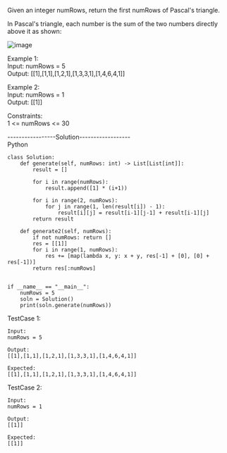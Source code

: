Given an integer numRows, return the first numRows of Pascal's triangle.

In Pascal's triangle, each number is the sum of the two numbers directly above it as shown:

![image](https://user-images.githubusercontent.com/22728867/211032297-53d9d2bc-6602-4884-9668-4cb46418c408.png)


Example 1: <br/>
Input: numRows = 5 <br/>
Output: [[1],[1,1],[1,2,1],[1,3,3,1],[1,4,6,4,1]] <br/>

Example 2: <br/>
Input: numRows = 1 <br/>
Output: [[1]] <br/>
 
Constraints: <br/>
1 <= numRows <= 30


-----------------Solution------------------<br/>
Python

```
class Solution:
    def generate(self, numRows: int) -> List[List[int]]:
        result = []

        for i in range(numRows):
            result.append([1] * (i+1))
        
        for i in range(2, numRows):
            for j in range(1, len(result[i]) - 1):
                result[i][j] = result[i-1][j-1] + result[i-1][j]
        return result
        
    def generate2(self, numRows):
        if not numRows: return []
        res = [[1]]
        for i in range(1, numRows):
            res += [map(lambda x, y: x + y, res[-1] + [0], [0] + res[-1])]
        return res[:numRows]


if __name__ == "__main__":
    numRows = 5
    soln = Solution()
    print(soln.generate(numRows))

```

TestCase 1: <br/>
```
Input: 
numRows = 5

Output:
[[1],[1,1],[1,2,1],[1,3,3,1],[1,4,6,4,1]]

Expected:
[[1],[1,1],[1,2,1],[1,3,3,1],[1,4,6,4,1]]
```

TestCase 2: <br/>
```
Input:
numRows = 1

Output:
[[1]]

Expected:
[[1]]
```
